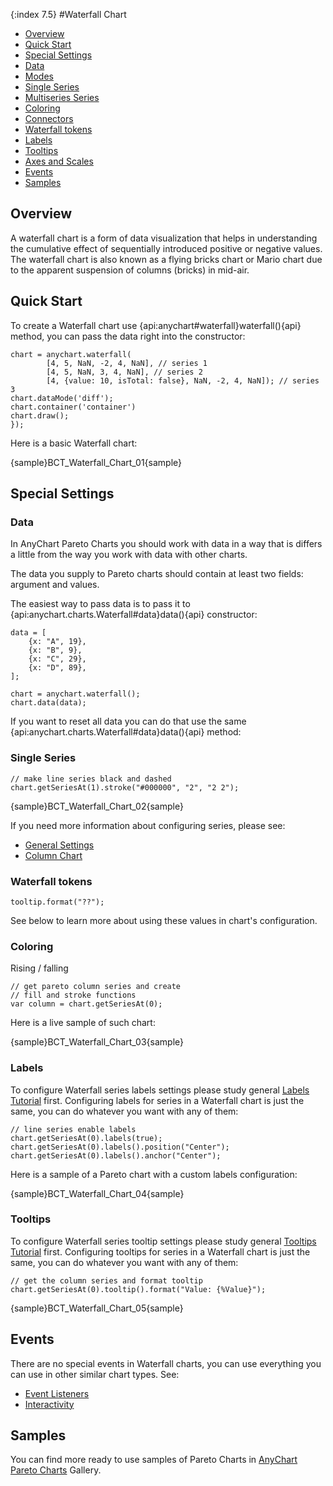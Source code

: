 {:index 7.5}
#Waterfall Chart

* [Overview](#overview)
* [Quick Start](#quick_start)
* [Special Settings](#special_settings)
 * [Data](#data)
 * [Modes](#modes)
 * [Single Series](#series)
 * [Multiseries Series](#series)
 * [Coloring](#coloring)
 * [Connectors](#connectors)
 * [Waterfall tokens](#wtarefall_tokens) 
 * [Labels](#labels)
 * [Tooltips](#tooltips)
 * [Axes and Scales](#axes_and_scales)
* [Events](#events)
* [Samples](#samples)

## Overview

A waterfall chart is a form of data visualization that helps in understanding the cumulative effect of sequentially introduced positive or negative values. The waterfall chart is also known as a flying bricks chart or Mario chart due to the apparent suspension of columns (bricks) in mid-air.

## Quick Start

To create a Waterfall chart use {api:anychart#waterfall}waterfall(){api} method, you can pass the data right into the constructor:

```
chart = anychart.waterfall(
        [4, 5, NaN, -2, 4, NaN], // series 1
        [4, 5, NaN, 3, 4, NaN], // series 2
        [4, {value: 10, isTotal: false}, NaN, -2, 4, NaN]); // series 3
chart.dataMode('diff');
chart.container('container')
chart.draw();
});
```

Here is a basic Waterfall chart:

{sample}BCT\_Waterfall\_Chart\_01{sample}

## Special Settings

### Data

In AnyChart Pareto Charts you should work with data in a way that is differs a little from the way you work with data with other charts.

The data you supply to Pareto charts should contain at least two fields: argument and values.

The easiest way to pass data is to pass it to {api:anychart.charts.Waterfall#data}data(){api} constructor:

```
data = [
    {x: "A", 19},
    {x: "B", 9},
    {x: "C", 29},
    {x: "D", 89},
];

chart = anychart.waterfall();
chart.data(data);
```

If you want to reset all data you can do that use the same {api:anychart.charts.Waterfall#data}data(){api} method:

### Single Series


```
// make line series black and dashed
chart.getSeriesAt(1).stroke("#000000", "2", "2 2");
```

{sample}BCT\_Waterfall\_Chart\_02{sample}

If you need more information about configuring series, please see:
- [General Settings](General_Settings)
- [Column Chart](Column_Chart)

### Waterfall tokens

```
tooltip.format("??");
```

See below to learn more about using these values in chart's configuration.

### Coloring

Rising / falling

```
// get pareto column series and create
// fill and stroke functions
var column = chart.getSeriesAt(0);
```

Here is a live sample of such chart:

{sample}BCT\_Waterfall\_Chart\_03{sample}

### Labels

To configure Waterfall series labels settings please study general [Labels Tutorial](../Common_Settings/Labels) first. Configuring labels for series in a Waterfall chart is just the same, you can do whatever you want with any of them:

```
// line series enable labels
chart.getSeriesAt(0).labels(true);
chart.getSeriesAt(0).labels().position("Center");
chart.getSeriesAt(0).labels().anchor("Center");
```

Here is a sample of a Pareto chart with a custom labels configuration:

{sample}BCT\_Waterfall\_Chart\_04{sample}

### Tooltips

To configure Waterfall series tooltip settings please study general [Tooltips Tutorial](../Common_Settings/Tooltip) first. Configuring tooltips for series in a Waterfall chart is just the same, you can do whatever you want with any of them:

```
// get the column series and format tooltip
chart.getSeriesAt(0).tooltip().format("Value: {%Value}");
```

{sample}BCT\_Waterfall\_Chart\_05{sample}


## Events

There are no special events in Waterfall charts, you can use everything you can use in other similar chart types. See:
- [Event Listeners](../Common_Settings/Event_Listeners)
- [Interactivity](../Common_Settings/Interactivity)

## Samples

You can find more ready to use samples of Pareto Charts in [AnyChart Pareto Charts](https://www.anychart.com/products/anychart/gallery/Pareto_Charts/) Gallery.